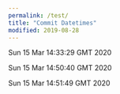 ```yaml
---
permalink: /test/
title: "Commit Datetimes"
modified: 2019-08-28
---
```



Sun 15 Mar 14:33:29 GMT 2020

Sun 15 Mar 14:50:40 GMT 2020

Sun 15 Mar 14:51:49 GMT 2020
